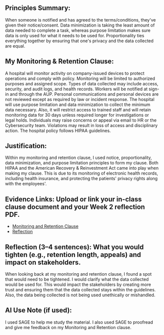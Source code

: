 ## Principles Summary:
When someone is notified and has agreed to the terms/conditions, they've given their notice/consent. Data minimization is taking the least amount of data needed to complete a task, whereas purpose limitation makes sure data is only used for what it needs to be used for. Proportionality ties everything together by ensuring that one's privacy and the data collected are equal.  

## My Monitoring & Retention Clause:
A hospital will monitor activity on company-issued devices to protect operations and comply with policy. Monitoring will be limited to authorized purposes and assigned scope. Types of data collected may include access, security, and audit logs, and health records. Workers will be notified at sign-in and through the AUP. Personal communications and personal devices are not reviewed except as required by law or incident response.
The hospital will use purpose limitation and data minimization to collect the minimum data necessary. Also, it will restrict access to trained staff and will retain monitoring data for 30 days unless required longer for investigations or legal holds. Individuals may raise concerns or appeal via email to HR or the Cybersecurity team. Violations may result in loss of access and disciplinary action. The hospital policy follows HIPAA guidelines.

## Justification:
Within my monitoring and retention clause, I used notice, proportionality, data minimization, and purpose limitation principles to form my clause. Both HIPAA and the American Recovery & Reinvestment Act came into play when making my clause. This is due to its monitoring of electronic health records, including health insurance, and protecting the patients' privacy rights along with the employees'.

## Evidence Links: Upload or link your in-class clause document and your Week 2 reflection PDF.
-  [Monitoring and Retention Clause
](https://drive.google.com/file/d/1Dhz9qMvzLghLPWbGtuH3yqaDqn5AaVWa/view?usp=drive_link)
-  [Reflection](https://github.com/Druma23/Cyber-Ethics-Portfolio/blob/main/Week%202/CYBR2100_Reflection_W02_%5BDrumAlexandra%5D.md)

## Reflection (3–4 sentences): What you would tighten (e.g., retention length, appeals) and impact on stakeholders.
When looking back at my monitoring and retention clause, I found a spot that would need to be tightened. I would clarify what the data collected would be used for. This would impact the stakeholders by creating more trust and ensuring them that the data collected stays within the guidelines. Also, the data being collected is not being used unethically or mishandled.

## AI Use Note (if used):
I used SAGE to help me study the material. I also used SAGE to proofread and give me feedback on my Monitoring and Retention clause.
